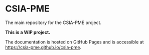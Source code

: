 # CSIA-PME

The main repository for the CSIA-PME project.

**This is a WIP project.**

The documentation is hosted on GitHub Pages and is accessible at <https://csia-pme.github.io/csia-pme>.
